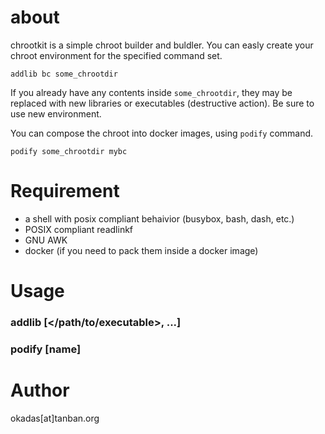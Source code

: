 # about

chrootkit is a simple chroot builder and buldler. You can easly create your chroot environment for the specified command set.

```
addlib bc some_chrootdir
```

If you already have any contents inside `some_chrootdir`, they may be replaced with new libraries or executables (destructive action). Be sure to use new environment.

You can compose the chroot into docker images, using `podify` command.

```
podify some_chrootdir mybc
```

# Requirement

* a shell with posix compliant behaivior (busybox, bash, dash, etc.)
* POSIX compliant readlinkf
* GNU AWK
* docker (if you need to pack them inside a docker image)

# Usage

### addlib [</path/to/executable>, ...] <destination>

### podify <root> [name]

# Author

okadas[at]tanban.org
